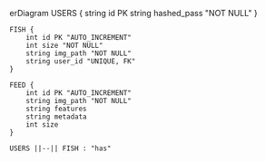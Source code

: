 erDiagram
    USERS {
        string id PK
        string hashed_pass "NOT NULL"
    }

    FISH {
        int id PK "AUTO_INCREMENT"
        int size "NOT NULL"
        string img_path "NOT NULL"
        string user_id "UNIQUE, FK"
    }

    FEED {
        int id PK "AUTO_INCREMENT"
        string img_path "NOT NULL"
        string features
        string metadata
        int size
    }

    USERS ||--|| FISH : "has"
